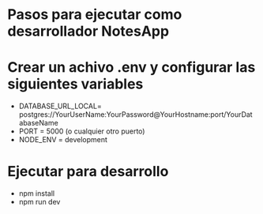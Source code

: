 # Pasos para ejecutar como desarrollador NotesApp

# Crear un achivo .env y configurar las siguientes variables
- DATABASE_URL_LOCAL= postgres://YourUserName:YourPassword@YourHostname:port/YourDatabaseName
- PORT = 5000 (o cualquier otro puerto)
- NODE_ENV = development

# Ejecutar para desarrollo
- npm install
- npm run dev

